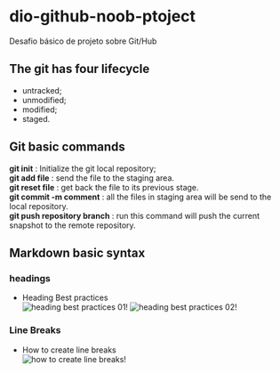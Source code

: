# dio-github-noob-ptoject

Desafio básico de projeto sobre Git/Hub

## The git has four lifecycle

- untracked;
- unmodified;
- modified;
- staged.

## Git basic commands

**git init** : Initialize the git local repository;  
**git add file** : send the file to the staging area.   
**git reset file** : get back the file to its previous stage.   
**git commit -m comment** : all the files in staging area will be send to the local repository.  
**git push repository branch** : run this command will push the current snapshot to the remote repository.   

## Markdown basic syntax

### headings
- Heading Best practices  
![heading best practices 01!](/beginner-project/dio/dio-github-noob-ptoject/assets/heading-best-practice-01.png)
![heading best practices 02!](/beginner-project/dio/dio-github-noob-ptoject/assets/heading-best-practice-02.png)

### Line Breaks

* How to create line breaks  
![how to create line breaks!](/beginner-project/dio/dio-github-noob-ptoject/assets/linebreaks.png)